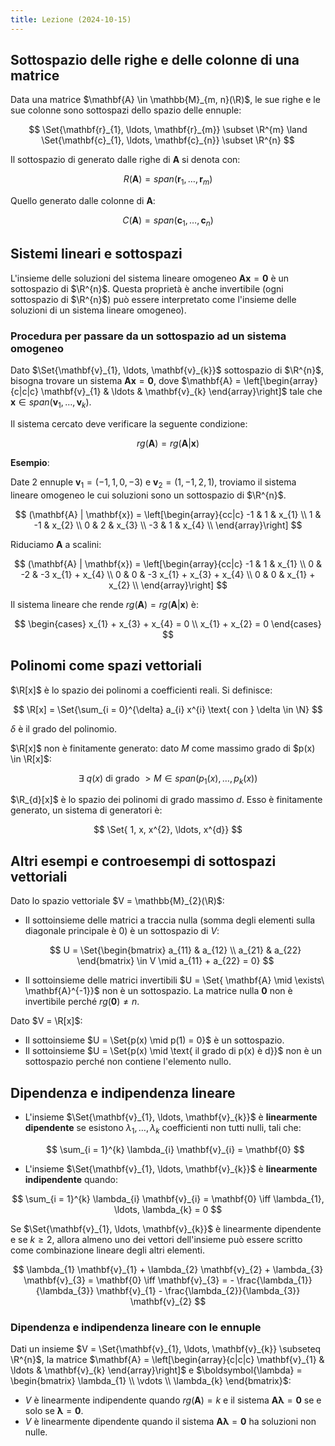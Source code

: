 ```yaml
---
title: Lezione (2024-10-15)
---
```


## Sottospazio delle righe e delle colonne di una matrice

Data una matrice $\mathbf{A} \in \mathbb{M}_{m, n}(\R)$, le sue righe e le sue
colonne sono sottospazi dello spazio delle ennuple:

$$
\Set{\mathbf{r}_{1}, \ldots, \mathbf{r}_{m}} \subset \R^{m} \land \Set{\mathbf{c}_{1}, \ldots, \mathbf{c}_{n}} \subset \R^{n}
$$

Il sottospazio di generato dalle righe di $\mathbf{A}$ si denota con:

$$
R(\mathbf{A}) = span(\mathbf{r}_{1}, \ldots, \mathbf{r}_{m})
$$

Quello generato dalle colonne di $\mathbf{A}$:

$$
C(\mathbf{A}) = span(\mathbf{c}_{1}, \ldots, \mathbf{c}_{n})
$$

## Sistemi lineari e sottospazi

L'insieme delle soluzioni del sistema lineare omogeneo
$\mathbf{A} \mathbf{x} = \mathbf{0}$ è un sottospazio di $\R^{n}$. Questa
proprietà è anche invertibile (ogni sottospazio di $\R^{n}$) può essere
interpretato come l'insieme delle soluzioni di un sistema lineare omogeneo).

### Procedura per passare da un sottospazio ad un sistema omogeneo

Dato $\Set{\mathbf{v}_{1}, \ldots, \mathbf{v}_{k}}$ sottospazio di $\R^{n}$,
bisogna trovare un sistema $\mathbf{A} \mathbf{x} = \mathbf{0}$, dove
$\mathbf{A} = \left[\begin{array}{c|c|c} \mathbf{v}_{1} & \ldots & \mathbf{v}_{k} \end{array}\right]$
tale che $\mathbf{x} \in span(\mathbf{v}_{1}, \ldots, \mathbf{v}_{k})$.

Il sistema cercato deve verificare la seguente condizione:

$$
rg(\mathbf{A}) = rg(\mathbf{A} | \mathbf{x})
$$

**Esempio**:

Date 2 ennuple $\mathbf{v}_{1} = (-1, 1, 0, -3)$ e
$\mathbf{v}_{2} = (1, -1, 2, 1)$, troviamo il sistema lineare omogeneo le cui
soluzioni sono un sottospazio di $\R^{n}$.

$$
(\mathbf{A} | \mathbf{x}) = \left[\begin{array}{cc|c}
-1 & 1 & x_{1} \\
1 & -1 & x_{2} \\
0 & 2 & x_{3} \\
-3 & 1 & x_{4} \\
\end{array}\right]
$$

Riduciamo $\mathbf{A}$ a scalini:

$$
(\mathbf{A} | \mathbf{x}) = \left[\begin{array}{cc|c}
-1 & 1 & x_{1} \\
0 & -2 & -3 x_{1} + x_{4} \\
0 & 0 & -3 x_{1} + x_{3} + x_{4} \\
0 & 0 & x_{1} + x_{2} \\
\end{array}\right]
$$

Il sistema lineare che rende $rg(\mathbf{A}) = rg(\mathbf{A} | \mathbf{x})$ è:

$$
\begin{cases}
x_{1} + x_{3} + x_{4} = 0 \\
x_{1} + x_{2} = 0
\end{cases}
$$

## Polinomi come spazi vettoriali

$\R[x]$ è lo spazio dei polinomi a coefficienti reali. Si definisce:

$$
\R[x] = \Set{\sum_{i = 0}^{\delta} a_{i} x^{i} \text{ con } \delta \in \N}
$$

$\delta$ è il grado del polinomio.

$\R[x]$ non è finitamente generato: dato $M$ come massimo grado di
$p(x) \in \R[x]$:

$$
\exists\ q(x) \text{ di grado } > M \in span(p_{1}(x), \ldots, p_{k}(x))
$$

$\R_{d}[x]$ è lo spazio dei polinomi di grado massimo $d$. Esso è finitamente
generato, un sistema di generatori è:

$$
\Set{ 1, x, x^{2}, \ldots, x^{d}}
$$

## Altri esempi e controesempi di sottospazi vettoriali

Dato lo spazio vettoriale $V = \mathbb{M}_{2}(\R)$:

- Il sottoinsieme delle matrici a traccia nulla (somma degli elementi sulla
  diagonale principale è $0$) è un sottospazio di $V$:

  $$
  U = \Set{\begin{bmatrix} a_{11} & a_{12} \\ a_{21} & a_{22} \end{bmatrix} \in V \mid a_{11} + a_{22} = 0}
  $$

- Il sottoinsieme delle matrici invertibili
  $U = \Set{ \mathbf{A} \mid \exists\ \mathbf{A}^{-1}}$ non è un sottospazio. La
  matrice nulla $\mathbf{0}$ non è invertibile perché $rg(\mathbf{0}) \neq n$.

Dato $V = \R[x]$:

- Il sottoinsieme $U = \Set{p(x) \mid p(1) = 0}$ è un sottospazio.
- Il sottoinsieme $U = \Set{p(x) \mid \text{ il grado di p(x) è d}}$ non è un
  sottospazio perché non contiene l'elemento nullo.

## Dipendenza e indipendenza lineare

- L'insieme $\Set{\mathbf{v}_{1}, \ldots, \mathbf{v}_{k}}$ è **linearmente
  dipendente** se esistono $\lambda_{1}, \ldots, \lambda_{k}$ coefficienti non
  tutti nulli, tali che:

  $$
  \sum_{i = 1}^{k} \lambda_{i} \mathbf{v}_{i} = \mathbf{0}
  $$

- L'insieme $\Set{\mathbf{v}_{1}, \ldots, \mathbf{v}_{k}}$ è **linearmente
  indipendente** quando:

$$
\sum_{i = 1}^{k} \lambda_{i} \mathbf{v}_{i} = \mathbf{0} \iff \lambda_{1}, \ldots, \lambda_{k} = 0
$$

Se $\Set{\mathbf{v}_{1}, \ldots, \mathbf{v}_{k}}$ è linearmente dipendente e se
$k \geq 2$, allora almeno uno dei vettori dell'insieme può essere scritto come
combinazione lineare degli altri elementi.

$$
\lambda_{1} \mathbf{v}_{1} + \lambda_{2} \mathbf{v}_{2} + \lambda_{3} \mathbf{v}_{3} = \mathbf{0} \iff \mathbf{v}_{3} = - \frac{\lambda_{1}}{\lambda_{3}} \mathbf{v}_{1} - \frac{\lambda_{2}}{\lambda_{3}} \mathbf{v}_{2}
$$

### Dipendenza e indipendenza lineare con le ennuple

Dati un insieme
$V = \Set{\mathbf{v}_{1}, \ldots, \mathbf{v}_{k}} \subseteq \R^{n}$, la matrice
$\mathbf{A} = \left[\begin{array}{c|c|c} \mathbf{v}_{1} & \ldots & \mathbf{v}_{k} \end{array}\right]$
e
$\boldsymbol{\lambda} = \begin{bmatrix} \lambda_{1} \\ \vdots \\ \lambda_{k} \end{bmatrix}$:

- $V$ è linearmente indipendente quando $rg(\mathbf{A}) = k$ e il sistema
  $\mathbf{A} \boldsymbol{\lambda} = \mathbf{0}$ se e solo se
  $\boldsymbol{\lambda} = \mathbf{0}$.
- $V$ è linearmente dipendente quando il sistema
  $\mathbf{A} \boldsymbol{\lambda} = \mathbf{0}$ ha soluzioni non nulle.
